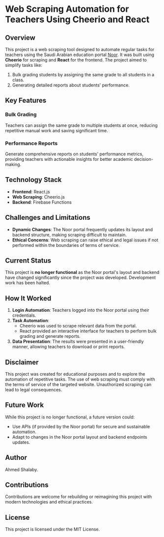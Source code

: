# Web Scraping Automation for Teachers Using Cheerio and React

## Overview
This project is a web scraping tool designed to automate regular tasks for teachers using the Saudi Arabian education portal [Noor](https://noor.moe.gov.sa/). It was built using **Cheerio** for scraping and **React** for the frontend. The project aimed to simplify tasks like:

1. Bulk grading students by assigning the same grade to all students in a class.
2. Generating detailed reports about students' performance.

## Key Features

### Bulk Grading
Teachers can assign the same grade to multiple students at once, reducing repetitive manual work and saving significant time.

### Performance Reports
Generate comprehensive reports on students' performance metrics, providing teachers with actionable insights for better academic decision-making.

## Technology Stack
- **Frontend**: React.js
- **Web Scraping**: Cheerio.js
- **Backend**: Firebase Functions

## Challenges and Limitations
- **Dynamic Changes**: The Noor portal frequently updates its layout and backend structure, making scraping difficult to maintain.
- **Ethical Concerns**: Web scraping can raise ethical and legal issues if not performed within the boundaries of terms of service.

## Current Status
This project is **no longer functional** as the Noor portal's layout and backend have changed significantly since the project was developed. Development work has been halted.

## How It Worked
1. **Login Automation**: Teachers logged into the Noor portal using their credentials.
2. **Task Automation**:
   - Cheerio was used to scrape relevant data from the portal.
   - React provided an interactive interface for teachers to perform bulk grading and generate reports.
3. **Data Presentation**: The results were presented in a user-friendly manner, allowing teachers to download or print reports.

## Disclaimer
This project was created for educational purposes and to explore the automation of repetitive tasks. The use of web scraping must comply with the terms of service of the targeted website. Unauthorized scraping can lead to legal consequences.

## Future Work
While this project is no longer functional, a future version could:
- Use APIs (if provided by the Noor portal) for secure and sustainable automation.
- Adapt to changes in the Noor portal layout and backend endpoints updates.

## Author
Ahmed Shalaby.

## Contributions
Contributions are welcome for rebuilding or reimagining this project with modern technologies and ethical practices.

## License
This project is licensed under the MIT License.

